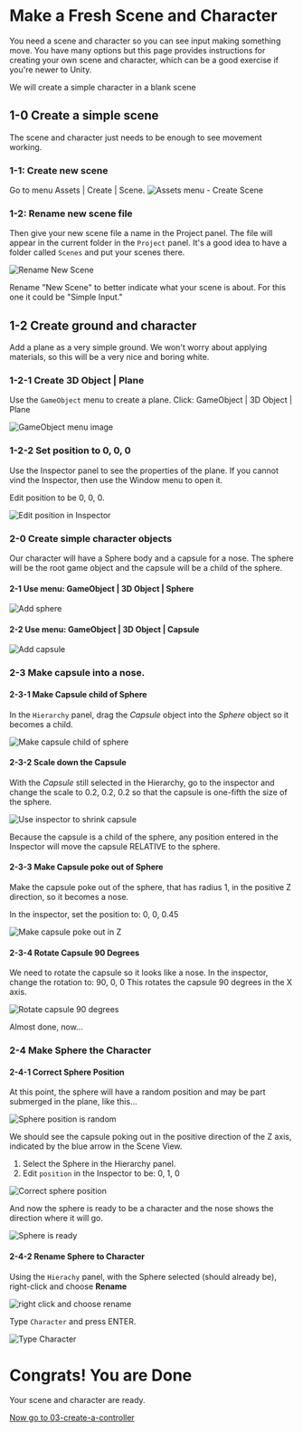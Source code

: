 # Make a Fresh Scene and Character

You need a scene and character so you can see input making
something move. You have many options but this page
provides instructions for creating your own scene and character,
which can be a good exercise if you're newer to Unity.

We will create a simple character in a blank scene

## 1-0 Create a simple scene

The scene and character just needs to be enough to see movement
working.

### 1-1: Create new scene

Go to menu Assets | Create | Scene.
![Assets menu - Create Scene](./images/1-1--CreateScene.jpg "Unity menu")

### 1-2: Rename new scene file

Then give your new scene file a name in the Project panel.
The file will appear in the current folder in the `Project` panel.
It's a good idea to have a folder called `Scenes` and put your
scenes there.

![Rename `New Scene`](./images/1-2--Name-Scene-File.jpg)

Rename "New Scene" to better indicate what your scene is about.
For this one it could be "Simple Input."

## 1-2 Create ground and character

Add a plane as a very simple ground. We won't worry about applying
materials, so this will be a very nice and boring white.

### 1-2-1 Create 3D Object | Plane

Use the `GameObject` menu to create a plane.
Click: GameObject | 3D Object | Plane

![GameObject menu image](./images/1-2-1--Create-3D-Plane.jpg)

### 1-2-2 Set position to 0, 0, 0

Use the Inspector panel to see the properties of the plane.
If you cannot vind the Inspector, then use the Window menu
to open it.

Edit position to be 0, 0, 0.

![Edit position in Inspector](./images/1-2-2--Set-Position-to-0-0-0.jpg)

### 2-0 Create simple character objects

Our character will have a Sphere body and a capsule for a nose.
The sphere will be the root game object and the capsule will be a child of the sphere.

#### 2-1 Use menu: GameObject | 3D Object | Sphere

![Add sphere](./images/2-1--add-sphere.jpg)

#### 2-2 Use menu: GameObject | 3D Object | Capsule

![Add capsule](./images/2-2--add-capsule.jpg)

### 2-3 Make capsule into a nose.

#### 2-3-1 Make Capsule child of Sphere

In the `Hierarchy` panel, drag the *Capsule* object into the
*Sphere* object so it becomes a child.

![Make capsule child of sphere](./images/2-3-1--make-capsule-child-of-sphere.jpg)

#### 2-3-2 Scale down the Capsule

With the *Capsule* still selected in the Hierarchy,
go to the inspector and change the scale to 0.2, 0.2, 0.2
so that the capsule is one-fifth the size of the sphere.

![Use inspector to shrink capsule](./images/2-3-2--shrink-capsule-to-one-fifth.jpg)

Because the capsule is a child of the sphere, any position
entered in the Inspector will move the capsule RELATIVE to the 
sphere.

#### 2-3-3 Make Capsule poke out of Sphere

Make the capsule poke out of the sphere, that has radius 1,
in the positive Z direction, so it becomes a nose.

In the inspector, set the position to: 0, 0, 0.45

![Make capsule poke out in Z](./images/2-3-3--set-capsule-to-poke-out-in-Z.jpg)

#### 2-3-4 Rotate Capsule 90 Degrees

We need to rotate the capsule so it looks like a nose.
In the inspector, change the rotation to: 90, 0, 0
This rotates the capsule 90 degrees in the X axis.

![Rotate capsule 90 degrees](./images/2-3-4--rotate-capsule.jpg)

Almost done, now...

### 2-4 Make Sphere the Character

#### 2-4-1 Correct Sphere Position

At this point, the sphere will have a random position and may
be part submerged in the plane, like this...

![Sphere position is random](./images/2-4-1--sphere-with-nose-is-half-submerged.jpg)

We should see the capsule
poking out in the positive direction of the Z axis, indicated
by the blue arrow in the Scene View.

1. Select the Sphere in the Hierarchy panel.
2. Edit `position` in the Inspector to be: 0, 1, 0

![Correct sphere position](./images/2-4-1--Correct-sphere-position.jpg)

And now the sphere is ready to be a character and the nose shows the direction where it will go.

![Sphere is ready](./images/2-4-1--Sphere-ready-as-character.jpg)

#### 2-4-2 Rename Sphere to Character

Using the `Hierachy` panel, with the Sphere selected (should already be), right-click and choose **Rename**

![right click and choose rename](./images/2-4-2--Right-click-and-choose-rename.jpg)

Type `Character` and press ENTER.

![Type Character](./images/2-4-2--Type-Character-and-press-enter.jpg)

# Congrats! You are Done

Your scene and character are ready.

[Now go to 03-create-a-controller](./03-create-a-controller.md)